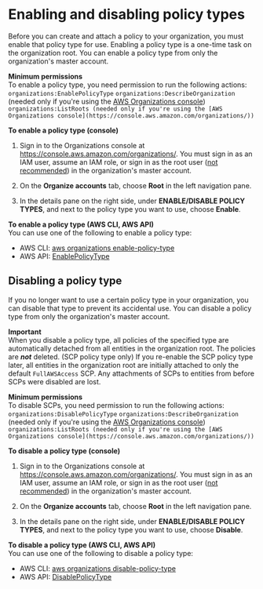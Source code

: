 # Enabling and disabling policy types<a name="orgs_manage_policies_enable-disable"></a>

Before you can create and attach a policy to your organization, you must enable that policy type for use\. Enabling a policy type is a one\-time task on the organization root\. You can enable a policy type from only the organization's master account\.

**Minimum permissions**  
To enable a policy type, you need permission to run the following actions:  
`organizations:EnablePolicyType`
`organizations:DescribeOrganization` \(needed only if you're using the [AWS Organizations console](https://console.aws.amazon.com/organizations/)\)
`organizations:ListRoots (needed only if you're using the [AWS Organizations console](https://console.aws.amazon.com/organizations/))`

**To enable a policy type \(console\)**

1. Sign in to the Organizations console at [https://console\.aws\.amazon\.com/organizations/](https://console.aws.amazon.com/organizations/)\. You must sign in as an IAM user, assume an IAM role, or sign in as the root user \([not recommended](https://docs.aws.amazon.com/IAM/latest/UserGuide/best-practices.html#lock-away-credentials)\) in the organization's master account\.

1. On the **Organize accounts** tab, choose **Root** in the left navigation pane\.

1. In the details pane on the right side, under **ENABLE/DISABLE POLICY TYPES**, and next to the policy type you want to use, choose **Enable**\.

**To enable a policy type \(AWS CLI, AWS API\)**  
You can use one of the following to enable a policy type:
+ AWS CLI: [aws organizations enable\-policy\-type](https://docs.aws.amazon.com/cli/latest/reference/organizations/enable-policy-type.html)
+ AWS API: [EnablePolicyType](https://docs.aws.amazon.com/organizations/latest/APIReference/API_EnablePolicyType.html)

## Disabling a policy type<a name="disable-policy-type"></a>

If you no longer want to use a certain policy type in your organization, you can disable that type to prevent its accidental use\. You can disable a policy type from only the organization's master account\.

**Important**  
When you disable a policy type, all policies of the specified type are automatically detached from all entities in the organization root\. The policies are ***not*** deleted\.
\(SCP policy type only\) If you re\-enable the SCP policy type later, all entities in the organization root are initially attached to only the default `FullAWSAccess` SCP\. Any attachments of SCPs to entities from before SCPs were disabled are lost\.

**Minimum permissions**  
To disable SCPs, you need permission to run the following actions:  
`organizations:DisablePolicyType`
`organizations:DescribeOrganization` \(needed only if you're using the [AWS Organizations console](https://console.aws.amazon.com/organizations/)\)
`organizations:ListRoots (needed only if you're using the [AWS Organizations console](https://console.aws.amazon.com/organizations/))`

**To disable a policy type \(console\)**

1. Sign in to the Organizations console at [https://console\.aws\.amazon\.com/organizations/](https://console.aws.amazon.com/organizations/)\. You must sign in as an IAM user, assume an IAM role, or sign in as the root user \([not recommended](https://docs.aws.amazon.com/IAM/latest/UserGuide/best-practices.html#lock-away-credentials)\) in the organization's master account\.

1. On the **Organize accounts** tab, choose **Root** in the left navigation pane\.

1. In the details pane on the right side, under **ENABLE/DISABLE POLICY TYPES**, and next to the policy type you want to use, choose **Disable**\.

**To disable a policy type \(AWS CLI, AWS API\)**  
You can use one of the following to disable a policy type:
+ AWS CLI: [aws organizations disable\-policy\-type](https://docs.aws.amazon.com/cli/latest/reference/organizations/disable-policy-type.html)
+ AWS API: [DisablePolicyType](https://docs.aws.amazon.com/organizations/latest/APIReference/API_DisablePolicyType.html)